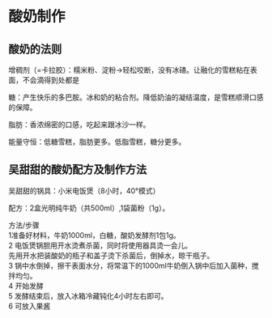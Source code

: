 


# 酸奶制作


## 酸奶的法则

增稠剂（=卡拉胶）：糯米粉、淀粉->轻松咬断，没有冰碴。让融化的雪糕粘在表面，不会滴得到处都是

糖：产生快乐的多巴胺。冰和奶的粘合剂。降低奶油的凝结温度，是雪糕顺滑口感的保障。  

脂肪：香浓绵密的口感，吃起来跟冰沙一样。

能量守恒：低糖雪糕，脂肪更多。低脂雪糕，糖分更多。

## 吴甜甜的酸奶配方及制作方法

吴甜甜的锅具：小米电饭煲（8小时，40°模式）

配方：2盒光明纯牛奶（共500ml）,1袋菌粉（1g）。

方法/步骤  
1准备好材料，牛奶1000ml，白糖，酸奶发酵剂1包1g。  
2 电饭煲锅胆用开水烫煮杀菌，同时将使用器具烫一会儿。  
先用开水把装酸奶的瓶子和盖子烫下杀菌后，倒掉水，晾干瓶子。  
3 锅中水倒掉，擦干表面水分，将常温下的1000ml牛奶倒入锅中后加入菌种，搅拌均匀。  
4 开始发酵  
5 发酵结束后，放入冰箱冷藏钝化4小时左右即可。  
6 可放入果酱  
